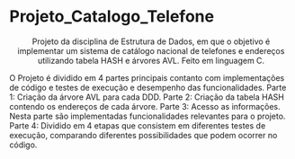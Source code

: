 # Projeto_Catalogo_Telefone
<p align="center">Projeto da disciplina de Estrutura de Dados, em que o objetivo é implementar um sistema de catálogo nacional de telefones e endereços utilizando tabela HASH e árvores AVL. Feito em linguagem C. 
</p>

O Projeto é dividido em 4 partes principais contanto com implementações de código e testes de execução e desempenho das funcionalidades.
Parte 1: Criação da árvore AVL para cada DDD.
Parte 2: Criação da tabela HASH contendo os endereços de cada árvore.
Parte 3: Acesso as informações. Nesta parte são implementadas funcionalidades relevantes para o projeto.
Parte 4: Dividido em 4 etapas que consistem em diferentes testes de execução, comparando diferentes possibilidades que podem ocorrer no código.


